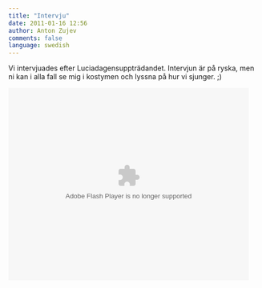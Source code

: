 ```yaml
---
title: "Intervju"
date: 2011-01-16 12:56
author: Anton Zujev
comments: false
language: swedish
---
```


Vi intervjuades efter Luciadagensuppträdandet. Intervjun är på ryska, men ni kan i alla fall se mig i kostymen och lyssna på hur vi sjunger. ;)

<div class="video-container">
	<object classid="clsid:d27cdb6e-ae6d-11cf-96b8-444553540000" codebase="http://download.macromedia.com/pub/shockwave/cabs/flash/swflash.cab#version=6,0,40,0" height="385" width="480"><param name="allowFullScreen" value="true"><param name="allowscriptaccess" value="always"><param name="src" value="http://static.piter.tv/flex/is_player.swf?configType=2&amp;mediaItemId=4348&amp;mediaItemUrl=http%3A//piter.tv/player/%3FvideoSourceId%3D4348&amp;mediaItemThumbnail=http%3A//static.piter.tv/images/video_preview/M39aJinWJG8I2P8IrfuCE1R6RYFtMqwD.jpg&amp;mediaLink=http%3A//piter.tv/video/3122&amp;mediaItemLive=false&amp;autoPlay=false&amp;mediaItemTitle=%D0%9F%D0%B5%D1%80%D0%B5%D1%85%D0%BE%D0%B4%D0%B8%D0%BC%20%D0%BD%D0%B0%20%D1%81%D0%B2%D0%B5%D1%82%D0%BB%D1%83%D1%8E%20%D1%81%D1%82%D0%BE%D1%80%D0%BE%D0%BD%D1%83%2E%20%D0%92%20%D0%9F%D0%B5%D1%82%D0%B5%D1%80%D0%B1%D1%83%D1%80%D0%B3%D0%B5%20%D0%B2%D1%81%D0%BF%D0%BE%D0%BC%D0%B8%D0%BD%D0%B0%D0%BB%D0%B8%20%D1%88%D0%B2%D0%B5%D0%B4%D1%81%D0%BA%D1%83%D1%8E%20%D0%A1%D0%B2%D1%8F%D1%82%D1%83%D1%8E%20%D0%9B%D1%8E%D1%81%D0%B8%D1%8E"><param name="allowfullscreen" value="true"><embed type="application/x-shockwave-flash" width="480" height="385" src="http://static.piter.tv/flex/is_player.swf?configType=2&amp;mediaItemId=4348&amp;mediaItemUrl=http%3A//piter.tv/player/%3FvideoSourceId%3D4348&amp;mediaItemThumbnail=http%3A//static.piter.tv/images/video_preview/M39aJinWJG8I2P8IrfuCE1R6RYFtMqwD.jpg&amp;mediaLink=http%3A//piter.tv/video/3122&amp;mediaItemLive=false&amp;autoPlay=false&amp;mediaItemTitle=%D0%9F%D0%B5%D1%80%D0%B5%D1%85%D0%BE%D0%B4%D0%B8%D0%BC%20%D0%BD%D0%B0%20%D1%81%D0%B2%D0%B5%D1%82%D0%BB%D1%83%D1%8E%20%D1%81%D1%82%D0%BE%D1%80%D0%BE%D0%BD%D1%83%2E%20%D0%92%20%D0%9F%D0%B5%D1%82%D0%B5%D1%80%D0%B1%D1%83%D1%80%D0%B3%D0%B5%20%D0%B2%D1%81%D0%BF%D0%BE%D0%BC%D0%B8%D0%BD%D0%B0%D0%BB%D0%B8%20%D1%88%D0%B2%D0%B5%D0%B4%D1%81%D0%BA%D1%83%D1%8E%20%D0%A1%D0%B2%D1%8F%D1%82%D1%83%D1%8E%20%D0%9B%D1%8E%D1%81%D0%B8%D1%8E" allowscriptaccess="always" allowfullscreen="true"></embed></object>
</div>